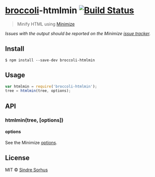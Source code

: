 # [broccoli](https://github.com/joliss/broccoli)-htmlmin [![Build Status](https://travis-ci.org/sindresorhus/broccoli-htmlmin.svg?branch=master)](https://travis-ci.org/sindresorhus/broccoli-htmlmin)

> Minify HTML using [Minimize](https://github.com/Moveo/minimize)

*Issues with the output should be reported on the Minimize [issue tracker](https://github.com/Moveo/minimize/issues).*


## Install

```
$ npm install --save-dev broccoli-htmlmin
```


## Usage

```js
var htmlmin = require('broccoli-htmlmin');
tree = htmlmin(tree, options);
```


## API

### htmlmin(tree, [options])

#### options

See the Minimize [options](https://github.com/Moveo/minimize#options).


## License

MIT © [Sindre Sorhus](http://sindresorhus.com)
